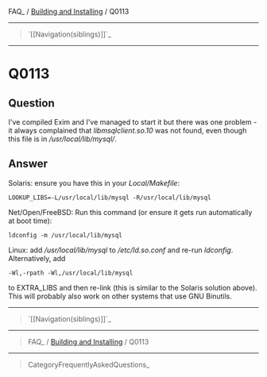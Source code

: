 FAQ\_ / [Building and Installing](FAQ/Building_and_Installing) / Q0113

* * * * *

> \`[[Navigation(siblings)]]\`\_

* * * * *

Q0113
=====

Question
--------

I've compiled Exim and I've managed to start it but there was one
problem - it always complained that *libmsqlclient.so.10* was not found,
even though this file is in */usr/local/lib/mysql/*.

Answer
------

Solaris: ensure you have this in your *Local/Makefile*:

    LOOKUP_LIBS=-L/usr/local/lib/mysql -R/usr/local/lib/mysql

Net/Open/FreeBSD: Run this command (or ensure it gets run automatically
at boot time):

    ldconfig -m /usr/local/lib/mysql

Linux: add */usr/local/lib/mysql* to */etc/ld.so.conf* and re-run
*ldconfig*. Alternatively, add

    -Wl,-rpath -Wl,/usr/local/lib/mysql

to EXTRA\_LIBS and then re-link (this is similar to the Solaris solution
above). This will probably also work on other systems that use GNU
Binutils.

* * * * *

> \`[[Navigation(siblings)]]\`\_

* * * * *

> FAQ\_ / [Building and Installing](FAQ/Building_and_Installing) / Q0113

* * * * *

> CategoryFrequentlyAskedQuestions\_

